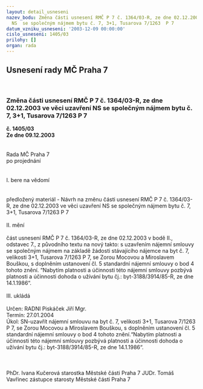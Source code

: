 ```yaml
---
layout: detail_usneseni
nazev_bodu: Změna části usnesení RMČ P 7 č. 1364/03-R, ze dne 02.12.2003 ve věci uzavření
  NS  se společným nájmem bytu č. 7, 3+1, Tusarova 7/1263  P 7
datum_vzniku_usneseni: '2003-12-09 00:00:00'
cislo_usneseni: 1405/03
prilohy: []
organ: rada
---
```

<div id="ucUsn_pList" class="usn">
	<span><h2>Usnesení rady MČ Praha 7 </h2>
<br></span><div class="standBody">
<span><h3>Změna části usnesení RMČ P 7 č. 1364/03-R, ze dne 02.12.2003 ve věci uzavření NS  se společným nájmem bytu č. 7, 3+1, Tusarova 7/1263  P 7</h3></span><div class="center">
		<strong>č. 1405/03</strong><br>
	</div>
<div class="center">
		<strong>Ze dne 09.12.2003</strong><br><br>
	</div>
<br>Rada MČ Praha 7<br>po projednání<br><br><br>I.	bere na vědomí<br><br> <br>předložený materiál - Návrh na změnu části usnesení RMČ P 7 č. 1364/03-R, ze dne 02.12.2003 ve věci uzavření NS  se společným nájmem bytu č. 7, 3+1, Tusarova 7/1263  P 7<br><br>II.	mění <br><br>část usnesení RMČ P 7 č. 1364/03-R, ze dne 02.12.2003 v bodě II., odstavec 7., z původního textu na nový takto: s uzavřením nájemní smlouvy se společným nájmem na základě žádosti stávajícího nájemce na byt č. 7, velikosti 3+1, Tusarova 7/1263  P 7, se Zorou Mocovou a Miroslavem Bouškou, s doplněním ustanovení čl. 5 standardní nájemní smlouvy o bod 4 tohoto znění. “Nabytím platnosti a účinnosti této nájemní smlouvy pozbývá platnosti a účinnosti dohoda o užívání bytu čj.: byt-3188/3914/85-R, ze dne 14.1.1986“.<br><br>III.	ukládá <br><br>Určen:	RADNI Piskáček Jiří Mgr.<br>Termín: 27.01.2004<br>Úkol:	SN-uzavřít nájemní smlouvu na byt č. 7, velikosti 3+1, Tusarova 7/1263   P 7, se Zorou Mocovou a Miroslavem Bouškou, s doplněním ustanovení čl. 5 standardní nájemní smlouvy o bod 4 tohoto znění.“Nabytím platnosti a účinnosti této nájemní smlouvy pozbývá platnosti a účinnosti dohoda o užívání bytu čj.: byt-3188/3914/85-R, ze dne 14.1.1986“.<br> <br> <br>	<br>PhDr. Ivana Kučerová starostka Městské části Praha 7	 JUDr. Tomáš Vavřinec zástupce starosty Městské části Praha 7<br>	<br><br>
</div>
</div>